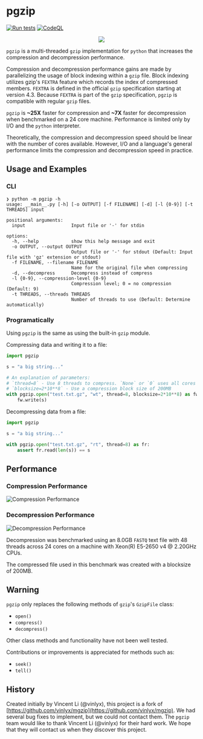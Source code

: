 # pgzip

[![Run tests](https://github.com/pgzip/pgzip/actions/workflows/python-tests.yml/badge.svg)](https://github.com/pgzip/pgzip/actions/workflows/python-tests.yml)
[![CodeQL](https://github.com/pgzip/pgzip/actions/workflows/codeql-analysis.yml/badge.svg)](https://github.com/pgzip/pgzip/actions/workflows/codeql-analysis.yml)

<p align="center">
  <img src="pgzip_logo.png" />
</p>

`pgzip` is a multi-threaded `gzip` implementation for `python` that increases the compression and decompression performance.

Compression and decompression performance gains are made by parallelizing the usage of block indexing within a `gzip` file. Block indexing utilizes gzip's `FEXTRA` feature which records the index of compressed members. `FEXTRA` is defined in the official `gzip` specification starting at version 4.3. Because `FEXTRA` is part of the `gzip` specification, `pgzip` is compatible with regular `gzip` files.

`pgzip` is **~25X** faster for compression and **~7X** faster for decompression when benchmarked on a 24 core machine. Performance is limited only by I/O and the `python` interpreter.

Theoretically, the compression and decompression speed should be linear with the number of cores available. However, I/O and a language's general performance limits the compression and decompression speed in practice.

## Usage and Examples

### CLI
```
❯ python -m pgzip -h
usage: __main__.py [-h] [-o OUTPUT] [-f FILENAME] [-d] [-l {0-9}] [-t THREADS] input

positional arguments:
  input                 Input file or '-' for stdin

options:
  -h, --help            show this help message and exit
  -o OUTPUT, --output OUTPUT
                        Output file or '-' for stdout (Default: Input file with 'gz' extension or stdout)
  -f FILENAME, --filename FILENAME
                        Name for the original file when compressing
  -d, --decompress      Decompress instead of compress
  -l {0-9}, --compression-level {0-9}
                        Compression level; 0 = no compression (Default: 9)
  -t THREADS, --threads THREADS
                        Number of threads to use (Default: Determine automatically)
```

### Programatically

Using `pgzip` is the same as using the built-in `gzip` module.

Compressing data and writing it to a file:

```python
import pgzip

s = "a big string..."

# An explanation of parameters:
# `thread=8` - Use 8 threads to compress. `None` or `0` uses all cores (default)
# `blocksize=2*10**8` - Use a compression block size of 200MB
with pgzip.open("test.txt.gz", "wt", thread=8, blocksize=2*10**8) as fw:
    fw.write(s)
```

Decompressing data from a file:

```python
import pgzip

s = "a big string..."

with pgzip.open("test.txt.gz", "rt", thread=8) as fr:
    assert fr.read(len(s)) == s
```

## Performance

### Compression Performance

![Compression Performance](CompressionBenchmark.png)

### Decompression Performance

![Decompression Performance](DecompressionBenchmark.png)

Decompression was benchmarked using an 8.0GB `FASTQ` text file with 48 threads across 24 cores on a machine with Xeon(R) E5-2650 v4 @ 2.20GHz CPUs.

The compressed file used in this benchmark was created with a blocksize of 200MB.

## Warning

`pgzip` only replaces the following methods of `gzip`'s `GzipFile` class:

- `open()`
- `compress()`
- `decompress()`

Other class methods and functionality have not been well tested.

Contributions or improvements is appreciated for methods such as:

- `seek()`
- `tell()`

## History

Created initially by Vincent Li (@vinlyx), this project is a fork of [https://github.com/vinlyx/mgzip](https://github.com/vinlyx/mgzip). We had several bug fixes to implement, but we could not contact them. The `pgzip` team would like to thank Vincent Li (@vinlyx) for their hard work. We hope that they will contact us when they discover this project.
